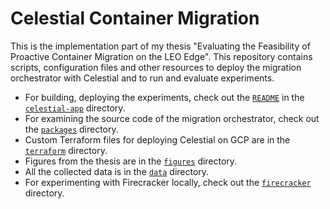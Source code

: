 # Celestial Container Migration

This is the implementation part of my thesis "Evaluating the Feasibility of Proactive Container Migration on the LEO Edge". This repository contains scripts, configuration files and other resources to deploy the migration orchestrator with Celestial and to run and evaluate experiments. 

- For building, deploying the experiments, check out the [`README`](celestial-app/README.md) in the [`celestial-app`](celestial-app) directory.
- For examining the source code of the migration orchestrator, check out the [`packages`](packages) directory.
- Custom Terraform files for deploying Celestial on GCP are in the [`terraform`](terraform) directory.
- Figures from the thesis are in the [`figures`](figures) directory.
- All the collected data is in the [`data`](data) directory.
- For experimenting with Firecracker locally, check out the [`firecracker`](firecracker) directory.